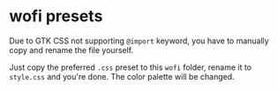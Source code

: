 # wofi presets

Due to GTK CSS not supporting `@import` keyword, you have to manually copy and rename the file yourself.

Just copy the preferred `.css` preset to this `wofi` folder, rename it to `style.css` and you're done. The color palette will be changed.